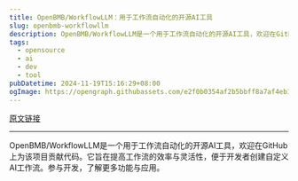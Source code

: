 ```yaml
---
title: OpenBMB/WorkflowLLM：用于工作流自动化的开源AI工具
slug: openbmb-workflowllm
description: OpenBMB/WorkflowLLM是一个用于工作流自动化的开源AI工具，欢迎在GitHub上为该项目贡献代码。它旨在提高工作流的效率与灵活性，便于开发者创建自定义AI工作流。参与开发，了解更多功能与应用。
tags: 
  - opensource
  - ai
  - dev
  - tool
pubDatetime: 2024-11-19T15:16:29+08:00
ogImage: https://opengraph.githubassets.com/e2f0b0354af2b5bbff8a7af4eb13237e2d9f316f0c101b317d6f5f34eb33757c/OpenBMB/WorkflowLLM
---
```


[原文链接](https://github.com/OpenBMB/WorkflowLLM)

---

OpenBMB/WorkflowLLM是一个用于工作流自动化的开源AI工具，欢迎在GitHub上为该项目贡献代码。它旨在提高工作流的效率与灵活性，便于开发者创建自定义AI工作流。参与开发，了解更多功能与应用。

